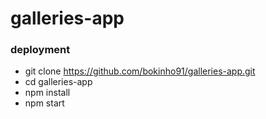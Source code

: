 # galleries-app

### deployment

* git clone https://github.com/bokinho91/galleries-app.git
* cd galleries-app
* npm install
* npm start